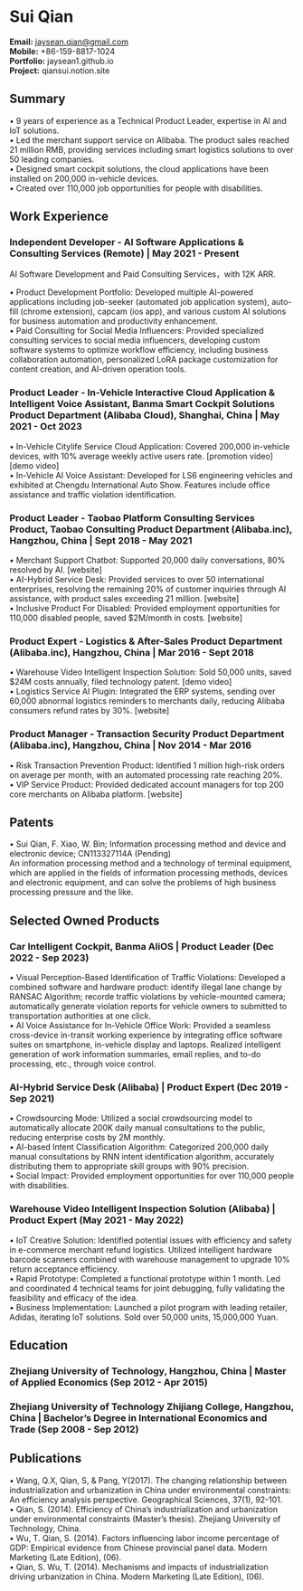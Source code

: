 # Sui Qian

**Email:** jaysean.qian@gmail.com  
**Mobile:** +86-159-8817-1024  
**Portfolio:** jaysean1.github.io  
**Project:** qiansui.notion.site

## Summary

• 9 years of experience as a Technical Product Leader, expertise in AI and IoT solutions.  
• Led the merchant support service on Alibaba. The product sales reached 21 million RMB, providing services including smart logistics solutions to over 50 leading companies.  
• Designed smart cockpit solutions, the cloud applications have been installed on 200,000 in-vehicle devices.  
• Created over 110,000 job opportunities for people with disabilities.

## Work Experience

### Independent Developer - AI Software Applications & Consulting Services (Remote) | May 2021 - Present

AI Software Development and Paid Consulting Services，with 12K ARR.

• Product Development Portfolio: Developed multiple AI-powered applications including job-seeker (automated job application system), auto-fill (chrome extension), capcam (ios app), and various custom AI solutions for business automation and productivity enhancement.  
• Paid Consulting for Social Media Influencers: Provided specialized consulting services to social media influencers, developing custom software systems to optimize workflow efficiency, including business collaboration automation, personalized LoRA package customization for content creation, and AI-driven operation tools.  

### Product Leader - In-Vehicle Interactive Cloud Application & Intelligent Voice Assistant, Banma Smart Cockpit Solutions Product Department (Alibaba Cloud), Shanghai, China | May 2021 - Oct 2023

• In-Vehicle Citylife Service Cloud Application: Covered 200,000 in-vehicle devices, with 10% average weekly active users rate. [promotion video] [demo video]  
• In-Vehicle AI Voice Assistant: Developed for LS6 engineering vehicles and exhibited at Chengdu International Auto Show. Features include office assistance and traffic violation identification.

### Product Leader - Taobao Platform Consulting Services Product, Taobao Consulting Product Department (Alibaba.inc), Hangzhou, China | Sept 2018 - May 2021

• Merchant Support Chatbot: Supported 20,000 daily conversations, 80% resolved by AI. [website]  
• AI-Hybrid Service Desk: Provided services to over 50 international enterprises, resolving the remaining 20% of customer inquiries through AI assistance, with product sales exceeding 21 million. [website]  
• Inclusive Product For Disabled: Provided employment opportunities for 110,000 disabled people, saved $2M/month in costs. [website]

### Product Expert - Logistics & After-Sales Product Department (Alibaba.inc), Hangzhou, China | Mar 2016 - Sept 2018

• Warehouse Video Intelligent Inspection Solution: Sold 50,000 units, saved $24M costs annually, filed technology patent. [demo video]  
• Logistics Service AI Plugin: Integrated the ERP systems, sending over 60,000 abnormal logistics reminders to merchants daily, reducing Alibaba consumers refund rates by 30%. [website]

### Product Manager - Transaction Security Product Department (Alibaba.inc), Hangzhou, China | Nov 2014 - Mar 2016

• Risk Transaction Prevention Product: Identified 1 million high-risk orders on average per month, with an automated processing rate reaching 20%.  
• VIP Service Product: Provided dedicated account managers for top 200 core merchants on Alibaba platform. [website]

## Patents

• Sui Qian, F. Xiao, W. Bin; Information processing method and device and electronic device; CN113327114A (Pending)  
An information processing method and a technology of terminal equipment, which are applied in the fields of information processing methods, devices and electronic equipment, and can solve the problems of high business processing pressure and the like.

## Selected Owned Products

### Car Intelligent Cockpit, Banma AliOS | Product Leader (Dec 2022 - Sep 2023)

• Visual Perception-Based Identification of Traffic Violations: Developed a combined software and hardware product: identify illegal lane change by RANSAC Algorithm; recorde traffic violations by vehicle-mounted camera; automatically generate violation reports for vehicle owners to submitted to transportation authorities at one click.  
• AI Voice Assistance for In-Vehicle Office Work: Provided a seamless cross-device in-transit working experience by integrating office software suites on smartphone, in-vehicle display and laptops. Realized intelligent generation of work information summaries, email replies, and to-do processing, etc., through voice control.

### AI-Hybrid Service Desk (Alibaba) | Product Expert (Dec 2019 - Sep 2021)

• Crowdsourcing Mode: Utilized a social crowdsourcing model to automatically allocate 200K daily manual consultations to the public, reducing enterprise costs by 2M monthly.  
• AI-based Intent Classification Algorithm: Categorized 200,000 daily manual consultations by RNN intent identification algorithm, accurately distributing them to appropriate skill groups with 90% precision.  
• Social Impact: Provided employment opportunities for over 110,000 people with disabilities.

### Warehouse Video Intelligent Inspection Solution (Alibaba) | Product Expert (May 2021 - May 2022)

• IoT Creative Solution: Identified potential issues with efficiency and safety in e-commerce merchant refund logistics. Utilized intelligent hardware barcode scanners combined with warehouse management to upgrade 10% return acceptance efficiency.  
• Rapid Prototype: Completed a functional prototype within 1 month. Led and coordinated 4 technical teams for joint debugging, fully validating the feasibility and efficacy of the idea.  
• Business Implementation: Launched a pilot program with leading retailer, Adidas, iterating IoT solutions. Sold over 50,000 units, 15,000,000 Yuan.

## Education

### Zhejiang University of Technology, Hangzhou, China | Master of Applied Economics (Sep 2012 - Apr 2015)
### Zhejiang University of Technology Zhijiang College, Hangzhou, China | Bachelor’s Degree in International Economics and Trade (Sep 2008 - Sep 2012)

## Publications

• Wang, Q.X, Qian, S, & Pang, Y(2017). The changing relationship between industrialization and urbanization in China under environmental constraints: An efficiency analysis perspective. Geographical Sciences, 37(1), 92-101.  
• Qian, S. (2014). Efficiency of China’s industrialization and urbanization under environmental constraints (Master’s thesis). Zhejiang University of Technology, China.  
• Wu, T. Qian, S. (2014). Factors influencing labor income percentage of GDP: Empirical evidence from Chinese provincial panel data. Modern Marketing (Late Edition), (06).  
• Qian, S. Wu, T. (2014). Mechanisms and impacts of industrialization driving urbanization in China. Modern Marketing (Late Edition), (06).